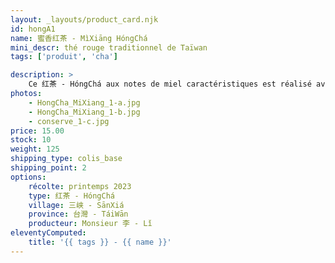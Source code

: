 ```yaml
---
layout: _layouts/product_card.njk
id: hongA1
name: 蜜香红茶 - MìXiāng HóngChá
mini_descr: thé rouge traditionnel de Taïwan
tags: ['produit', 'cha']

description: >
    Ce 红茶 - HóngChá aux notes de miel caractéristiques est réalisé avec le cultivar endémique 青心柑仔 - QīngXīnGānZǐ de 三峡 - SānXiá. La famille de Monsieur 李 - Lǐ cultive le thé depuis trois générations.<!--more--> Il possède deux jardins de thé à 三峡 - SānXiá, à la périphérie de Taipei et à 南投 - Nántóu, dans le centre de 臺灣 - Táiwān. Je le connais depuis dix ans, et il a toujours fidèlement conservé son sérieux et sa sincérité dans la préparation du thé.
photos:
    - HongCha_MiXiang_1-a.jpg
    - HongCha_MiXiang_1-b.jpg
    - conserve_1-c.jpg
price: 15.00
stock: 10
weight: 125
shipping_type: colis_base
shipping_point: 2
options:
    récolte: printemps 2023
    type: 红茶 - HóngChá
    village: 三峡 - SānXiá
    province: 台灣 - TáiWān
    producteur: Monsieur 李 - Lǐ
eleventyComputed:
    title: '{{ tags }} - {{ name }}'
---
```

